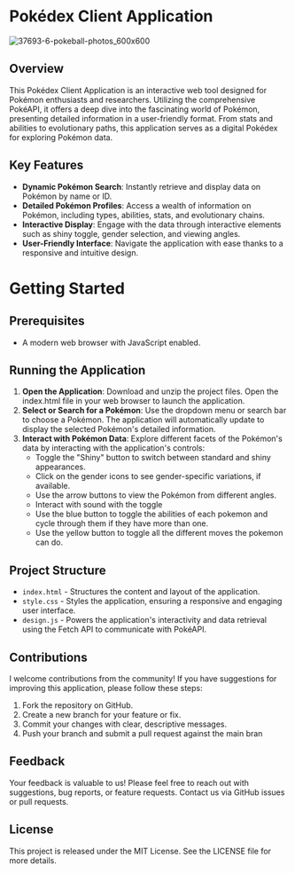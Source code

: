# Pokédex Client Application

![37693-6-pokeball-photos_600x600](https://github.com/KaelSM/poke-dex/assets/113145289/9eff6f74-178c-4e6e-9ac3-7e40518af7c5)

## Overview
This Pokédex Client Application is an interactive web tool designed for Pokémon enthusiasts and researchers. Utilizing the comprehensive PokéAPI, it offers a deep dive into the fascinating world of Pokémon, presenting detailed information in a user-friendly format. From stats and abilities to evolutionary paths, this application serves as a digital Pokédex for exploring Pokémon data.

## Key Features
- **Dynamic Pokémon Search**: Instantly retrieve and display data on Pokémon by name or ID.
- **Detailed Pokémon Profiles**: Access a wealth of information on Pokémon, including types, abilities, stats, and evolutionary chains.
- **Interactive Display**: Engage with the data through interactive elements such as shiny toggle, gender selection, and viewing angles.
- **User-Friendly Interface**: Navigate the application with ease thanks to a responsive and intuitive design.

# Getting Started
## Prerequisites
- A modern web browser with JavaScript enabled.

## Running the Application
1. **Open the Application**: Download and unzip the project files. Open the index.html file in your web browser to launch the application.
2. **Select or Search for a Pokémon**: Use the dropdown menu or search bar to choose a Pokémon. The application will automatically update to display the selected Pokémon's detailed information.
3. **Interact with Pokémon Data**: Explore different facets of the Pokémon's data by interacting with the application's controls:
   - Toggle the "Shiny" button to switch between standard and shiny appearances.
   - Click on the gender icons to see gender-specific variations, if available.
   - Use the arrow buttons to view the Pokémon from different angles.
   - Interact with sound with the toggle
   - Use the blue button to toggle the abilities of each pokemon and cycle through them if they have more than one.
   - Use the yellow button to toggle all the different moves the pokemon can do.

## Project Structure
- `index.html` - Structures the content and layout of the application.
- `style.css` - Styles the application, ensuring a responsive and engaging user interface.
- `design.js` - Powers the application's interactivity and data retrieval using the Fetch API to communicate with PokéAPI.

## Contributions
I welcome contributions from the community! If you have suggestions for improving this application, please follow these steps:

1. Fork the repository on GitHub.
2. Create a new branch for your feature or fix.
3. Commit your changes with clear, descriptive messages.
4. Push your branch and submit a pull request against the main bran

## Feedback
Your feedback is valuable to us! Please feel free to reach out with suggestions, bug reports, or feature requests. Contact us via GitHub issues or pull requests.

## License
This project is released under the MIT License. See the LICENSE file for more details.
